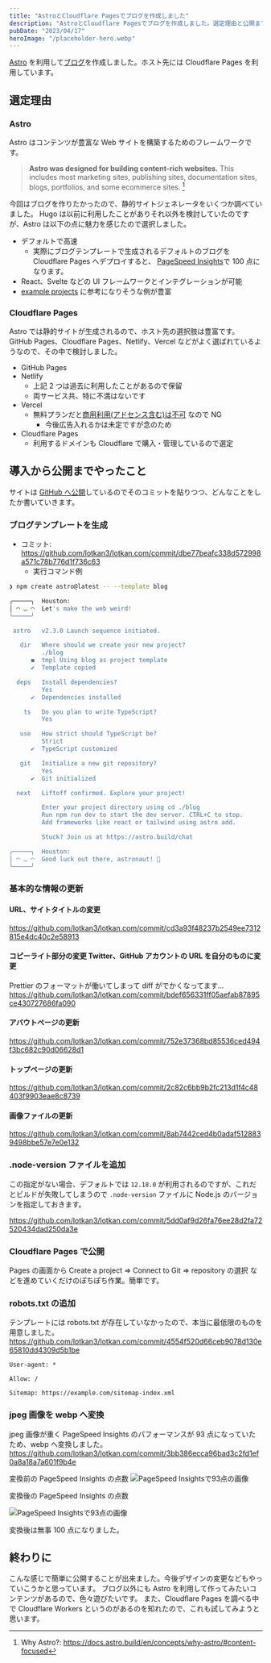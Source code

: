 ```yaml
---
title: "AstroとCloudflare Pagesでブログを作成しました"
description: "AstroとCloudflare Pagesでブログを作成しました。選定理由と公開までに実施したことを解説します。"
pubDate: "2023/04/17"
heroImage: "/placeholder-hero.webp"
---
```


[Astro](https://astro.build/) を利用して[ブログ](https://lotkan.com)を作成しました。ホスト先には Cloudflare Pages を利用しています。

## 選定理由

### Astro

Astro はコンテンツが豊富な Web サイトを構築するためのフレームワークです。

> **Astro was designed for building content-rich websites.** This includes most marketing sites, publishing sites, documentation sites, blogs, portfolios, and some ecommerce sites. [^1]

[^1]: Why Astro?: https://docs.astro.build/en/concepts/why-astro/#content-focused

今回はブログを作りたかったので、静的サイトジェネレータをいくつか調べていました。
Hugo は以前に利用したことがありそれ以外を検討していたのですが、Astro は以下の点に魅力を感じたので選択しました。

- デフォルトで高速
  - 実際にブログテンプレートで生成されるデフォルトのブログを Cloudflare Pages へデプロイすると、 [PageSpeed Insights](pagespeed.web.dev)で 100 点になります。
- React、Svelte などの UI フレームワークとインテグレーションが可能
- [example projects](https://astro.new/) に参考になりそうな例が豊富

### Cloudflare Pages

Astro では静的サイトが生成されるので、ホスト先の選択肢は豊富です。
GitHub Pages、Cloudflare Pages、Netlify、Vercel などがよく選ばれているようなので、その中で検討しました。

- GitHub Pages
- Netlify
  - 上記 2 つは過去に利用したことがあるので保留
  - 両サービス共、特に不満はないです
- Vercel
  - 無料プランだと[商用利用(アドセンス含む)は不可](https://vercel.com/docs/concepts/limits/fair-use-policy#commercial-usage) なので NG
    - 今後広告入れるかは未定ですが念のため
- Cloudflare Pages
  - 利用するドメインも Cloudflare で購入・管理しているので選定

## 導入から公開までやったこと

サイトは [GitHub へ公開](https://github.com/lotkan3/lotkan.com)しているのでそのコミットを貼りつつ、どんなことをしたか書いていきます。

### ブログテンプレートを生成

- コミット: https://github.com/lotkan3/lotkan.com/commit/dbe77beafc338d572998a571c78b776d1f736c63
  - 実行コマンド例

```bash
❯ npm create astro@latest -- --template blog

╭─────╮  Houston:
│ ◠ ◡ ◠  Let's make the web weird!
╰─────╯

 astro   v2.3.0 Launch sequence initiated.

   dir   Where should we create your new project?
         ./blog
      ◼  tmpl Using blog as project template
      ✔  Template copied

  deps   Install dependencies?
         Yes
      ✔  Dependencies installed

    ts   Do you plan to write TypeScript?
         Yes

   use   How strict should TypeScript be?
         Strict
      ✔  TypeScript customized

   git   Initialize a new git repository?
         Yes
      ✔  Git initialized

  next   Liftoff confirmed. Explore your project!

         Enter your project directory using cd ./blog
         Run npm run dev to start the dev server. CTRL+C to stop.
         Add frameworks like react or tailwind using astro add.

         Stuck? Join us at https://astro.build/chat

╭─────╮  Houston:
│ ◠ ◡ ◠  Good luck out there, astronaut! 🚀
╰─────╯
```

### 基本的な情報の更新

#### URL、サイトタイトルの変更

https://github.com/lotkan3/lotkan.com/commit/cd3a93f48237b2549ee7312815e4dc40c2e58913

#### コピーライト部分の変更 Twitter、GitHub アカウントの URL を自分のものに変更

Prettier のフォーマットが働いてしまって diff がでかくなってます...
https://github.com/lotkan3/lotkan.com/commit/bdef656331ff05aefab87895ce430727686fa090

#### アバウトページの更新

https://github.com/lotkan3/lotkan.com/commit/752e37368bd85536ced494f3bc682c90d06628d1

#### トップページの更新

https://github.com/lotkan3/lotkan.com/commit/2c82c6bb9b2fc213d1f4c48403f9903eae8c8739

#### 画像ファイルの更新

https://github.com/lotkan3/lotkan.com/commit/8ab7442ced4b0adaf5128839498bbe57e7e0e132

### .node-version ファイルを追加

この指定がない場合、デフォルトでは `12.18.0` が利用されるのですが、これだとビルドが失敗してしまうので
`.node-version` ファイルに Node.js のバージョンを指定しておきます。

https://github.com/lotkan3/lotkan.com/commit/5dd0af9d26fa76ee28d2fa72520434dad250da3e

### Cloudflare Pages で公開

Pages の画面から
Create a project => Connect to Git => repository の選択
などを進めていくだけのぽちぽち作業。簡単です。

### robots.txt の追加

テンプレートには robots.txt が存在していなかったので、本当に最低限のものを用意しました。
https://github.com/lotkan3/lotkan.com/commit/4554f520d66ceb9078d130e65810dd4309d5b1be

```
User-agent: *

Allow: /

Sitemap: https://example.com/sitemap-index.xml
```

### jpeg 画像を webp へ変換

jpeg 画像が重く PageSpeed Insights のパフォーマンスが 93 点になっていたため、webp へ変換しました。
https://github.com/lotkan3/lotkan.com/commit/3bb386ecca96bad3c2fd1ef0a8a18a7a601f9b4e

変換前の PageSpeed Insights の点数
![PageSpeed Insightsで93点の画像](/astro-and-cloudflare-pages-blog-creation/PageSpeed-Insights%E3%81%A793%E7%82%B9%E3%81%AE%E7%94%BB%E5%83%8F.webp)

変換後の PageSpeed Insights の点数

![PageSpeed Insightsで93点の画像](/astro-and-cloudflare-pages-blog-creation/PageSpeed-Insights%E3%81%A7100%E7%82%B9%E3%81%AE%E7%94%BB%E5%83%8F.webp)

変換後は無事 100 点になりました。

## 終わりに

こんな感じで簡単に公開することが出来ました。今後デザインの変更などもやっていこうかと思っています。
ブログ以外にも Astro を利用して作ってみたいコンテンツがあるので、色々遊びたいです。
また、Cloudflare Pages を調べる中で Cloudflare Workers というのがあるのを知れたので、これも試してみようと思います。
